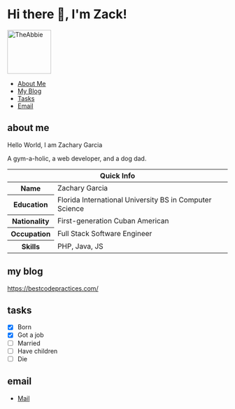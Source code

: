 # Hi there 👋, I'm Zack!

<p align='left'><img src="https://upload.wikimedia.org/wikipedia/commons/5/51/Paw-print.svg" alt="TheAbbie" width="100" height="100"></p>

* [About Me](#about-me)
* [My Blog](#my-blog)
* [Tasks](#tasks)
* [Email](#email)

## about me

Hello World, I am Zachary Garcia

A gym-a-holic, a web developer, and a dog dad.


<table>
<thead>
<tr>
<th colspan="2">Quick Info</th>
</tr>
</thead>
<tbody>
<tr><th scope='row'>Name</th><td>Zachary Garcia</td></tr>
<tr><th scope='row'>Education</th><td>Florida International University BS in Computer Science</td></tr>
<tr><th scope='row'>Nationality</th><td>First-generation Cuban American</td></tr>
<tr><th scope='row'>Occupation</th><td>Full Stack Software Engineer</td></tr>
<tr><th scope='row'>Skills</th><td>PHP, Java, JS</td></tr>
</tbody>
</table>

## my blog

https://bestcodepractices.com/

## tasks

- [x] Born
- [x] Got a job
- [ ] Married
- [ ] Have children
- [ ] Die

## email

<ul>
<li><a href="mailto:zgarc025@gmail.com" rel="me">Mail</a>
</li>
</ul>

